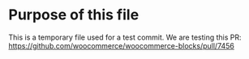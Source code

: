 # Purpose of this file

This is a temporary file used for a test commit.
We are testing this PR: <https://github.com/woocommerce/woocommerce-blocks/pull/7456>
